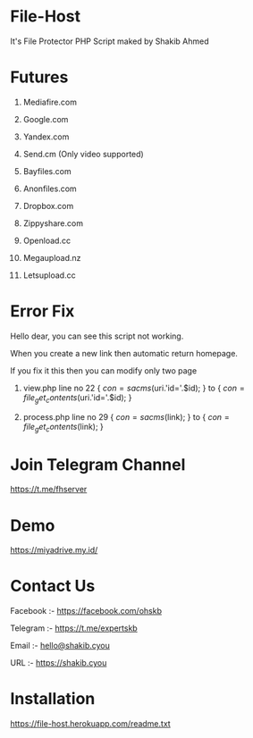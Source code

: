 # File-Host

It's File Protector PHP Script maked by Shakib Ahmed

# Futures

1. Mediafire.com

2. Google.com

3. Yandex.com

4. Send.cm (Only video supported)

5. Bayfiles.com

6. Anonfiles.com
 
7. Dropbox.com

8. Zippyshare.com

9. Openload.cc

10. Megaupload.nz

11. Letsupload.cc


# Error Fix

Hello dear, you can see this script not working.

When you create a new link then automatic return homepage.

If you fix it this then you can modify only two page

1. view.php line no 22 { $con = sacms($uri.'id='.$id); } to { $con = file_get_contents($uri.'id='.$id); }

2. process.php  line no 29 { $con = sacms($link); } to { $con = file_get_contents($link); }

# Join Telegram Channel

https://t.me/fhserver

# Demo

https://miyadrive.my.id/

# Contact Us

Facebook :- https://facebook.com/ohskb

Telegram :- https://t.me/expertskb

Email :- hello@shakib.cyou

URL :- https://shakib.cyou


# Installation

https://file-host.herokuapp.com/readme.txt
